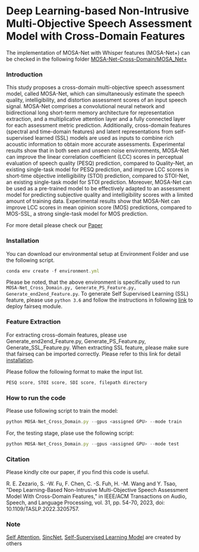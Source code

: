 # Deep Learning-based Non-Intrusive Multi-Objective Speech Assessment Model with Cross-Domain Features

The implementation of MOSA-Net with Whisper features (MOSA-Net+) can be checked in the following folder <a href="https://github.com/dhimasryan/MOSA-Net-Cross-Domain/tree/main/MOSA_Net%2B" target="_blank">MOSA-Net-Cross-Domain/MOSA_Net+</a> 

### Introduction ###

This study proposes a cross-domain multi-objective speech assessment model, called MOSA-Net, which can simultaneously estimate the speech quality, intelligibility, and distortion assessment scores of an input speech signal. MOSA-Net comprises a convolutional neural network and bidirectional long short-term memory architecture for representation extraction, and a multiplicative attention layer and a fully connected layer for each assessment metric prediction. Additionally, cross-domain features (spectral and time-domain features) and latent representations from self-supervised learned (SSL) models are used as inputs to combine rich acoustic information to obtain more accurate assessments. Experimental results show that in both seen and unseen noise environments, MOSA-Net can improve the linear correlation coefficient (LCC) scores in perceptual evaluation of speech quality (PESQ) prediction, compared to Quality-Net, an existing single-task model for PESQ prediction, and improve LCC scores in short-time objective intelligibility (STOI) prediction, compared to STOI-Net, an existing single-task model for STOI prediction. Moreover, MOSA-Net can be used as a pre-trained model to be effectively adapted to an assessment model for predicting subjective quality and intelligibility scores with a limited amount of training data. Experimental results show that MOSA-Net can improve LCC scores in mean opinion score (MOS) predictions, compared to MOS-SSL, a strong single-task model for MOS prediction.

For more detail please check our <a href="https://ieeexplore.ieee.org/stamp/stamp.jsp?tp=&arnumber=9905733" target="_blank">Paper</a>

### Installation ###

You can download our environmental setup at Environment Folder and use the following script.
```js
conda env create -f environment.yml
```

Please be noted, that the above environment is specifically used to run ```MOSA-Net_Cross_Domain.py, Generate_PS_Feature.py, Generate_end2end_Feature.py```. To generate Self Supervised Learning (SSL) feature, please use ```python 3.6``` and follow the instructions in following <a href="https://github.com/pytorch/fairseq" target="_blank">link</a> to deploy fairseq module.  
### Feature Extraction ###

For extracting cross-domain features, please use Generate_end2end_Feature.py, Generate_PS_Feature.py, Generate_SSL_Feature.py. When extracting SSL feature, please make sure that fairseq can be imported correctly. Please refer to this link for detail <a href="https://github.com/pytorch/fairseq" target="_blank">installation</a>. 

Please follow the following format to make the input list.
```js
PESQ score, STOI score, SDI score, filepath directory
```

### How to run the code ###

Please use following script to train the model:
```js
python MOSA-Net_Cross_Domain.py --gpus <assigned GPU> --mode train
```
For, the testing stage, plase use the following script:
```js
python MOSA-Net_Cross_Domain.py --gpus <assigned GPU> --mode test
```

### Citation ###

Please kindly cite our paper, if you find this code is useful.

<a id="1"></a> 
R. E. Zezario, S. -W. Fu, F. Chen, C. -S. Fuh, H. -M. Wang and Y. Tsao, "Deep Learning-Based Non-Intrusive Multi-Objective Speech Assessment Model With Cross-Domain Features," in IEEE/ACM Transactions on Audio, Speech, and Language Processing, vol. 31, pp. 54-70, 2023, doi: 10.1109/TASLP.2022.3205757.

### Note ###

<a href="https://github.com/CyberZHG/keras-self-attention" target="_blank">Self Attention</a>, <a href="https://github.com/grausof/keras-sincnet" target="_blank">SincNet</a>, <a href="https://github.com/pytorch/fairseq" target="_blank">Self-Supervised Learning Model</a> are created by others
